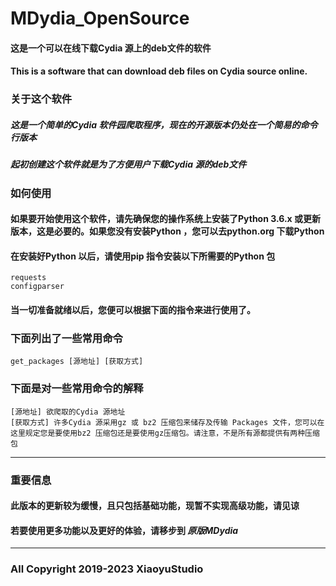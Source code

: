 # MDydia_OpenSource

#### 这是一个可以在线下载Cydia 源上的deb文件的软件
#### This is a software that can download deb files on Cydia source online.
### **关于这个软件**
##### 这是一个简单的Cydia 软件园爬取程序，现在的开源版本仍处在一个简易的命令行版本   
##### 起初创建这个软件就是为了方便用户下载Cydia 源的deb文件

### **如何使用**
#### 如果要开始使用这个软件，请先确保您的操作系统上安装了Python 3.6.x 或更新版本，这是必要的。如果您没有安装Python ，您可以去python.org 下载Python

#### 在安装好Python 以后，请使用pip 指令安装以下所需要的Python 包
```
requests
configparser
```
#### 当一切准备就绪以后，您便可以根据下面的指令来进行使用了。

### **下面列出了一些常用命令**

```
get_packages [源地址] [获取方式] 
```

### **下面是对一些常用命令的解释**
```
[源地址] 欲爬取的Cydia 源地址    
[获取方式] 许多Cydia 源采用gz 或 bz2 压缩包来储存及传输 Packages 文件，您可以在这里规定您是要使用bz2 压缩包还是要使用gz压缩包。请注意，不是所有源都提供有两种压缩包    
```
----
### **重要信息**
#### 此版本的更新较为缓慢，且只包括基础功能，现暂不实现高级功能，请见谅     
#### 若要使用更多功能以及更好的体验，请移步到 *原版MDydia*
----
### All Copyright 2019-2023 XiaoyuStudio
